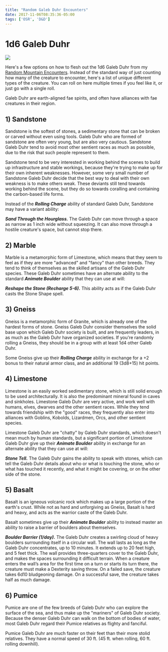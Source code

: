 ```yaml
---
title: "Random Galeb Duhr Encounters"
date: 2017-11-06T08:35:36-05:00
tags: ['OSR', 'D&D']
---
```


# 1d6 Galeb Duhr

![](/post/random-galeb-duhr-encounters/face-on-a-rock.jpg)

Here's a few options on how to flesh out the 1d6 Galeb Duhr from my
[Random Mountain Encounters](/post/random-mountain-encounters/). Instead of the
standard way of just counting how many of the creature to encounter, here's
a list of unique different types of the creature. You can roll on here
multiple times if you feel like it, or just go with a single roll.

Galeb Duhr are earth-aligned fae spirits, and often have alliances with fae
creatures in their region.

## 1) Sandstone

Sandstone is the softest of stones, a sedimentary stone that can be broken or
carved without even using tools. Galeb Duhr who are formed of sandstone are
often very young, but are also very cautious. Sandstone Galeb Duhr tend to
avoid most other sentient races as much as possible, due to the risk that
such people represent to them.

Sandstone tend to be very interested in working behind the scenes to build up
infrastructure and stable workings, because they're trying to make up for
their own inherent weaknesses. However, some very small number of Sandstone
Galeb Duhr decide that the best way to deal with their own weakness is to make
others weak. These deviants still tend towards working behind the scene, but
they do so towards coralling and containing the carbon-based life forms.

Instead of the ***Rolling Charge*** ability of standard Galeb Duhr, Sandstone
may have a variant ability:

***Sand Through the Hourglass.*** The Galeb Duhr can move through a space as
narrow as 1 inch wide without squeezing. It can also move through a hostile
creature's space, but cannot stop there.

## 2) Marble

Marble is a metamorphic form of Limestone, which means that they seem to feel
as if they are more "advanced" and "fancy" than other breeds. They tend to
think of themselves as the skilled artisans of the Galeb Duhr species. These
Galeb Duhr sometimes have an alternate ability to the standard ***Animate
Boulder*** ability that they can use at will:

***Reshape the Stone (Recharge 5-6).*** This ability acts as if the Galeb Duhr
casts the Stone Shape spell.

## 3) Gneiss

Gneiss is a metamorphic form of Granite, which is already one of the hardest
forms of stone. Gneiss Galeb Duhr consider themselves the solid base upon
which Galeb Duhr society is built, and are frequently leaders, in as much
as the Galeb Duhr have organized societies. If you're randomly rolling a
Gneiss, they should be in a group with at least 1d4 other Galeb Duhr.

Some Gneiss give up their ***Rolling Charge*** ability in exchange for a
+2 bonus to their natural armor class, and an additional 19 (3d8+15) hit
points.

## 4) Limestone

Limestone is an easily worked sedimentary stone, which is still solid
enough to be used architecturally. It is also the predominant mineral found
in caves and sinkholes. Limestone Galeb Duhr are very active, and work well
with humans, elves, dwarves and the other sentient races. While they tend
towards friendship with the "good" races, they frequently also enter into
alliances with Goblins, Kobolds, Lizardmen, Orcs, and other sentient species.

Limestone Galeb Duhr are "chatty" by Galeb Duhr standards, which doesn't
mean much by human standards, but a significant portion of Limestone
Galeb Duhr give up their ***Animate Boulder*** ability in exchange for an
alternate ability that they can use at will:

***Stone Tell.*** The Galeb Duhr gains the ability to speak with stones, which
can tell the Galeb Duhr details about who or what is touching the stone, who
or what has touched it recently, and what it might be covering, or on the
other side of the stone.

## 5) Basalt

Basalt is an igneous volcanic rock which makes up a large portion of the
earth's crust. While not as hard and unforgiving as Gneiss, Basalt is hard and
heavy, and acts as the warrior caste of the Galeb Duhr.

Basalt sometimes give up their ***Animate Boulder*** ability to instead master
an ability to raise a barrier of boulders about themselves.

***Boulder Barrier (1/day).*** The Galeb Duhr creates a swirling cloud of heavy
boulders surrounding itself in a circular wall. The wall lasts as long as the
Galeb Duhr concentrates, up to 10 minutes. It extends up to 20 feet high, and
5 feet thick. The wall provides three-quarters cover to the Galeb Duhr, and
makes the spaces surrounding it difficult terrain. When a creature enters the
wall’s area for the first time on a turn or starts its turn there, the
creature must make a Dexterity saving throw. On a failed save, the creature
takes 6d10 bludgeoning damage. On a successful save, the creature takes half as
much damage.

## 6) Pumice

Pumice are one of the few breeds of Galeb Duhr who can explore the surface of
the sea, and thus make up the "mariners" of Galeb Duhr society. Because the
denser Galeb Duhr can walk on the bottom of bodies of water, most Galeb Duhr
regard their Pumice relatives as flighty and fanciful.

Pumice Galeb Duhr are much faster on their feet than their more stolid
relatives. They have a normal speed of 30 ft. (45 ft. when rolling, 60 ft.
rolling downhill).